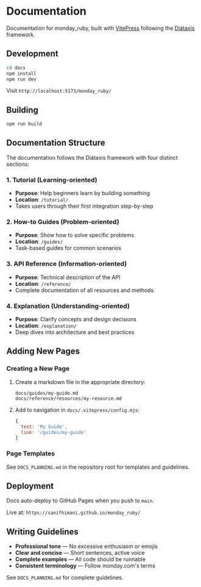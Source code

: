 # Documentation

Documentation for monday_ruby, built with [VitePress](https://vitepress.dev/) following the [Diátaxis](https://diataxis.fr/) framework.

## Development

```bash
cd docs
npm install
npm run dev
```

Visit `http://localhost:5173/monday_ruby/`

## Building

```bash
npm run build
```

## Documentation Structure

The documentation follows the Diátaxis framework with four distinct sections:

### 1. Tutorial (Learning-oriented)
- **Purpose**: Help beginners learn by building something
- **Location**: `/tutorial/`
- Takes users through their first integration step-by-step

### 2. How-to Guides (Problem-oriented)
- **Purpose**: Show how to solve specific problems
- **Location**: `/guides/`
- Task-based guides for common scenarios

### 3. API Reference (Information-oriented)
- **Purpose**: Technical description of the API
- **Location**: `/reference/`
- Complete documentation of all resources and methods

### 4. Explanation (Understanding-oriented)
- **Purpose**: Clarify concepts and design decisions
- **Location**: `/explanation/`
- Deep dives into architecture and best practices

## Adding New Pages

### Creating a New Page

1. Create a markdown file in the appropriate directory:
   ```
   docs/guides/my-guide.md
   docs/reference/resources/my-resource.md
   ```

2. Add to navigation in `docs/.vitepress/config.mjs`:
   ```js
   {
     text: 'My Guide',
     link: '/guides/my-guide'
   }
   ```

### Page Templates

See `DOCS_PLANNING.md` in the repository root for templates and guidelines.

## Deployment

Docs auto-deploy to GitHub Pages when you push to `main`.

Live at: `https://sanifhimani.github.io/monday_ruby/`

## Writing Guidelines

- **Professional tone** — No excessive enthusiasm or emojis
- **Clear and concise** — Short sentences, active voice
- **Complete examples** — All code should be runnable
- **Consistent terminology** — Follow monday.com's terms

See `DOCS_PLANNING.md` for complete guidelines.
